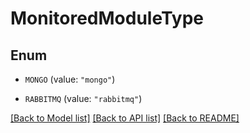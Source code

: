 # MonitoredModuleType

## Enum


* `MONGO` (value: `"mongo"`)

* `RABBITMQ` (value: `"rabbitmq"`)


[[Back to Model list]](../README.md#documentation-for-models) [[Back to API list]](../README.md#documentation-for-api-endpoints) [[Back to README]](../README.md)


